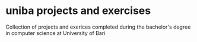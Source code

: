 # uniba projects and exercises

Collection of projects and exerices completed during the bachelor's degree in computer science at University of Bari
